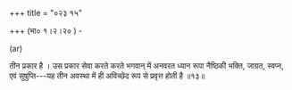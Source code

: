 +++
title = "०२३ १५"

+++
(भा० १।२।२० ) - 

(ar) 

तीन प्रकार है । उस प्रकार सेवा करते करते भगवान् में अनवरत ध्यान रूपा नैष्ठिकी भक्ति, जाग्रत, स्वप्न, एवं सुषुप्ति---यह तीन अवस्था में ही अविच्छेद रूप से प्रवृत्त होती है ॥१३॥ 
